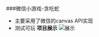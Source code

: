 ###微信小游戏-贪吃蛇
+ 主要采用了微信的canvas API实现
+ 测试可玩
**项目展示**
![展示](https://i.loli.net/2018/06/25/5b30d43f238d9.png)